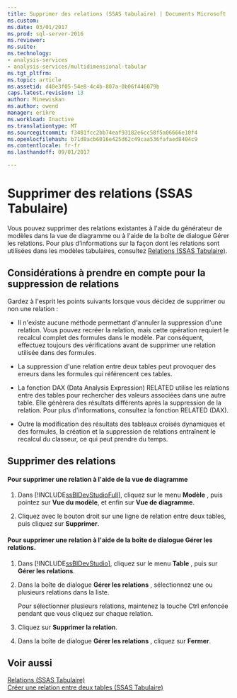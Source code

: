 ```yaml
---
title: Supprimer des relations (SSAS tabulaire) | Documents Microsoft
ms.custom: 
ms.date: 03/01/2017
ms.prod: sql-server-2016
ms.reviewer: 
ms.suite: 
ms.technology:
- analysis-services
- analysis-services/multidimensional-tabular
ms.tgt_pltfrm: 
ms.topic: article
ms.assetid: d40e3f05-54e8-4c4b-807a-0b06f446079b
caps.latest.revision: 13
author: Minewiskan
ms.author: owend
manager: erikre
ms.workload: Inactive
ms.translationtype: MT
ms.sourcegitcommit: f3481fcc2bb74eaf93182e6cc58f5a06666e10f4
ms.openlocfilehash: b71d8acb6016e425d62c49caa536fafaed8404c9
ms.contentlocale: fr-fr
ms.lasthandoff: 09/01/2017

---
```

# <a name="delete-relationships-ssas-tabular"></a>Supprimer des relations (SSAS Tabulaire)
  Vous pouvez supprimer des relations existantes à l'aide du générateur de modèles dans la vue de diagramme ou à l'aide de la boîte de dialogue Gérer les relations. Pour plus d’informations sur la façon dont les relations sont utilisées dans les modèles tabulaires, consultez [Relations &#40;SSAS Tabulaire&#41;](../../analysis-services/tabular-models/relationships-ssas-tabular.md).  
  
## <a name="considerations-for-deleting-relationships"></a>Considérations à prendre en compte pour la suppression de relations  
 Gardez à l'esprit les points suivants lorsque vous décidez de supprimer ou non une relation :  
  
-   Il n'existe aucune méthode permettant d'annuler la suppression d'une relation. Vous pouvez recréer la relation, mais cette opération requiert le recalcul complet des formules dans le modèle. Par conséquent, effectuez toujours des vérifications avant de supprimer une relation utilisée dans des formules.  
  
-   La suppression d'une relation entre deux tables peut provoquer des erreurs dans les formules qui référencent ces tables.  
  
-   La fonction DAX (Data Analysis Expression) RELATED utilise les relations entre des tables pour rechercher des valeurs associées dans une autre table. Elle génèrera des résultats différents après la suppression de la relation. Pour plus d'informations, consultez la fonction RELATED (DAX).  
  
-   Outre la modification des résultats des tableaux croisés dynamiques et des formules, la création et la suppression de relations entraînent le recalcul du classeur, ce qui peut prendre du temps.  
  
## <a name="delete-relationships"></a>Supprimer des relations  
  
#### <a name="to-delete-a-relationship-by-using-diagram-view"></a>Pour supprimer une relation à l'aide de la vue de diagramme  
  
1.  Dans [!INCLUDE[ssBIDevStudioFull](../../includes/ssbidevstudiofull-md.md)], cliquez sur le menu **Modèle** , puis pointez sur **Vue du modèle**, et enfin sur **Vue de diagramme**.  
  
2.  Cliquez avec le bouton droit sur une ligne de relation entre deux tables, puis cliquez sur **Supprimer**.  
  
#### <a name="to-delete-a-relationship-by-using-the-manage-relationships-dialog-box"></a>Pour supprimer une relation à l'aide de la boîte de dialogue Gérer les relations.  
  
1.  Dans [!INCLUDE[ssBIDevStudio](../../includes/ssbidevstudio-md.md)], cliquez sur le menu **Table** , puis sur **Gérer les relations**.  
  
2.  Dans la boîte de dialogue **Gérer les relations** , sélectionnez une ou plusieurs relations dans la liste.  
  
     Pour sélectionner plusieurs relations, maintenez la touche Ctrl enfoncée pendant que vous cliquez sur chaque relation.  
  
3.  Cliquez sur **Supprimer la relation**.  
  
4.  Dans la boîte de dialogue **Gérer les relations** , cliquez sur **Fermer**.  
  
## <a name="see-also"></a>Voir aussi  
 [Relations &#40;SSAS Tabulaire&#41;](../../analysis-services/tabular-models/relationships-ssas-tabular.md)   
 [Créer une relation entre deux tables &#40;SSAS Tabulaire&#41;](../../analysis-services/tabular-models/create-a-relationship-between-two-tables-ssas-tabular.md)  
  
  


